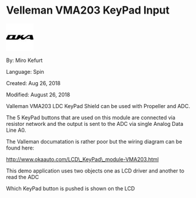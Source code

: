 # Velleman VMA203 KeyPad Input

![okalogo80.jpg](okalogo80.jpg)

By: Miro Kefurt

Language: Spin

Created: Aug 26, 2018

Modified: August 26, 2018

Valleman VMA203 LDC KeyPad Shield can be used with Propeller and ADC.

The 5 KeyPad buttons that are used on this module are connected via resistor network and the output is sent to the ADC via single Analog Data Line A0.

The Valleman documatation is rather poor but the wiring diagram can be found here:

http://www.okaauto.com/LCD\_KeyPad\_module-VMA203.html

This demo application uses two objects one as LCD driver and another to read the ADC

Which KeyPad button is pushed is shown on the LCD
